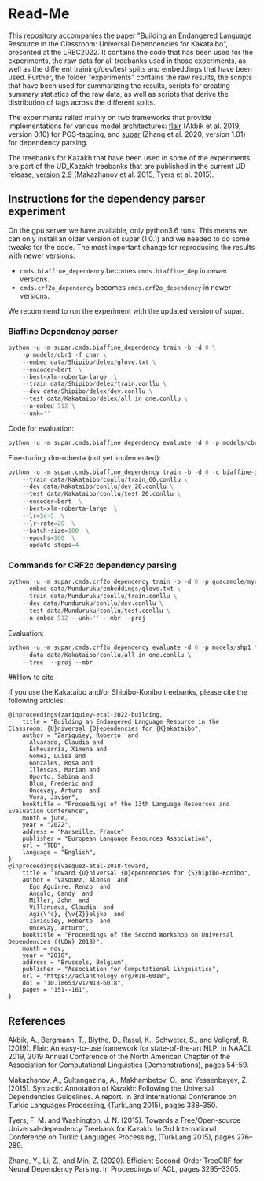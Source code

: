 # Read-Me

This repository accompanies the paper "Building an Endangered Language Resource in the Classroom: Universal Dependencies for Kakataibo", presented at the LREC2022. It contains the code that has been used for the experiments, the raw data for all treebanks used in those experiments, as well as the different training/dev/test splits and embeddings that have been used. Further, the folder "experiments" contains the raw results, the scripts that have been used for summarizing the results, scripts for creating summary statistics of the raw data, as well as scripts that derive the distribution of tags across the different splits.

The experiments relied mainly on two frameworks that provide implementations for various model architectures: [flair](https://github.com/flairNLP/flair) (Akbik et al. 2019, version 0.10) for POS-tagging, and [supar](https://github.com/yzhangcs/parser) (Zhang et al. 2020, version 1.01) for dependency parsing.

The treebanks for Kazakh that have been used in some of the experiments are part of the UD_Kazakh treebanks that are published in the current UD release, [version 2.9](https://github.com/UniversalDependencies/UD_Kazakh-KTB) (Makazhanov et al. 2015, Tyers et al. 2015).

## Instructions for the dependency parser experiment

On the gpu server we have available, only python3.6 runs. This means we can only install an older version of supar (1.0.1) and we needed to do some tweaks for the code. The most important change for reproducing the results with newer versions:

- `cmds.biaffine_dependency` becomes `cmds.biaffine_dep` in newer versions.
- `cmds.crf2o_dependency` becomes `cmds.crf2o_dependency` in newer versions.

We recommend to run the experiment with the updated version of supar.

### Biaffine Dependency parser

```python
python -u -m supar.cmds.biaffine_dependency train -b -d 0 \
    -p models/cbr1 -f char \
    --embed data/Shipibo/delex/glove.txt \
    --encoder=bert  \
    --bert=xlm-roberta-large  \
    --train data/Shipibo/delex/train.conllu \
    --dev data/Shipibo/delex/dev.conllu \
    --test data/Kakataibo/delex/all_in_one.conllu \
    --n-embed 512 \
    --unk=''
```

Code for evaluation:

```python
python -u -m supar.cmds.biaffine_dependency evaluate -d 0 -p models/cbr1 --data data/Kakataibo/conllu/all_in_one.conllu --tree --proj
```

Fine-tuning xlm-roberta (not yet implemented):

```python
python -u -m supar.cmds.biaffine_dependency train -b -d 0 -c biaffine-dep-xlmr -p models/xlm_shp1  \
    --train data/Kakataibo/conllu/train_60.conllu \
    --dev data/Kakataibo/conllu/dev_20.conllu \
    --test data/Kakataibo/conllu/test_20.conllu \
    --encoder=bert  \
    --bert=xlm-roberta-large  \
    --lr=5e-5  \
    --lr-rate=20  \
    --batch-size=100  \
    --epochs=100  \
    --update-steps=4
```

### Commands for CRF2o dependency parsing

```python
python -u -m supar.cmds.crf2o_dependency train -b -d 0 -p guacamole/myu1 -f char \
    --embed data/Munduruku/embeddings/glove.txt \
    --train data/Munduruku/conllu/train.conllu \
    --dev data/Munduruku/conllu/dev.conllu \
    --test data/Munduruku/conllu/test.conllu \
    --n-embed 512 --unk='' --mbr --proj
```

Evaluation:

```python
python -u -m supar.cmds.crf2o_dependency evaluate -d 0 -p models/shp1 \
    --data data/Kakataibo/conllu/all_in_one.conllu \ 
    --tree  --proj --mbr
```

##How to cite

If you use the Kakataibo and/or Shipibo-Konibo treebanks, please cite the following articles:

```
@inproceedings{zariquiey-etal-2022-building,
    title = "Building an Endangered Language Resource in the Classroom: {U}niversal {D}ependencies for {K}akataibo",
    author = "Zariquiey, Roberto  and
      Alvarado, Claudia and
      Echevarría, Ximena and
      Gomez, Luisa and
      Gonzales, Rosa and
      Illescas, Marian and
      Oporto, Sabina and
      Blum, Frederic and 
      Oncevay, Arturo  and
      Vera, Javier",
    booktitle = "Proceedings of the 13th Language Resources and Evaluation Conference",
    month = june,
    year = "2022",
    address = "Marseille, France",
    publisher = "European Language Resources Association",
    url = "TBD",
    language = "English",
}
@inproceedings{vasquez-etal-2018-toward,
    title = "Toward {U}niversal {D}ependencies for {S}hipibo-Konibo",
    author = "Vasquez, Alonso  and
      Ego Aguirre, Renzo  and
      Angulo, Candy  and
      Miller, John  and
      Villanueva, Claudia  and
      Agi{\'c}, {\v{Z}}eljko  and
      Zariquiey, Roberto  and
      Oncevay, Arturo",
    booktitle = "Proceedings of the Second Workshop on Universal Dependencies ({UDW} 2018)",
    month = nov,
    year = "2018",
    address = "Brussels, Belgium",
    publisher = "Association for Computational Linguistics",
    url = "https://aclanthology.org/W18-6018",
    doi = "10.18653/v1/W18-6018",
    pages = "151--161",
}
```

## References

Akbik, A., Bergmann, T., Blythe, D., Rasul, K., Schweter, S., and Vollgraf, R. (2019). Flair: An easy-to-use framework for state-of-the-art NLP. In NAACL 2019, 2019 Annual Conference of the North American Chapter of the Association for Computational Linguistics (Demonstrations), pages 54–59.

Makazhanov, A., Sultangazina, A., Makhambetov, O., and Yessenbayev, Z. (2015). Syntactic Annotation of Kazakh: Following the Universal Dependencies Guidelines. A report. In 3rd International Conference on Turkic Languages Processing, (TurkLang 2015), pages 338–350.

Tyers, F. M. and Washington, J. N. (2015). Towards a Free/Open-source Universal-dependency Treebank for Kazakh. In 3rd International Conference on Turkic Languages Processing, (TurkLang 2015), pages 276–289.

Zhang, Y., Li, Z., and Min, Z. (2020). Efficient Second-Order TreeCRF for Neural Dependency Parsing. In Proceedings of ACL, pages 3295–3305.
